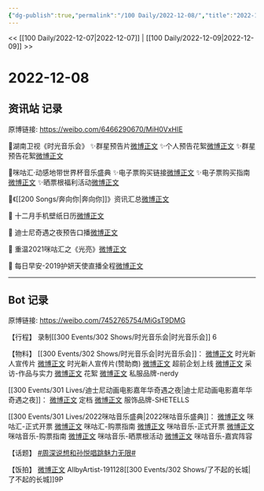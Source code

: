 ```yaml
---
{"dg-publish":true,"permalink":"/100 Daily/2022-12-08/","title":"2022-12-08","created":"2022-12-09T13:51:44.000+08:00","updated":"2023-04-11T14:46:32.000+08:00"}
---
```



<< [[100 Daily/2022-12-07\|2022-12-07]] | [[100 Daily/2022-12-09\|2022-12-09]] >>

# 2022-12-08

## 资讯站 记录

原博链接: https://weibo.com/6466290670/MiH0VxHIE

🌟湖南卫视《时光音乐会》
✨群星预告片[微博正文](https://m.weibo.cn/6466290670/4844347410878769)
✨个人预告花絮[微博正文](https://m.weibo.cn/6466290670/4844439196142200)
✨群星预告花絮[微博正文](https://m.weibo.cn/6466290670/4844348019836199)

🌟咪咕汇·动感地带世界杯音乐盛典
✨电子票购买链接[微博正文](https://m.weibo.cn/6466290670/4844393662776708)
✨电子票购买指南[微博正文](https://m.weibo.cn/6466290670/4844515863036659)
✨晒票根福利活动[微博正文](https://m.weibo.cn/6466290670/4844516823795817)

🌟《[[200 Songs/奔向你\|奔向你]]》资讯汇总[微博正文](https://m.weibo.cn/6466290670/4844458385085089)

🌟 十二月手机壁纸日历[微博正文](https://m.weibo.cn/6466290670/4844490059153942)

🌟 迪士尼奇遇之夜预告口播[微博正文](https://m.weibo.cn/6466290670/4844404467044970)

🌟 重温2021咪咕汇之《光亮》[微博正文](https://m.weibo.cn/6466290670/4844517536828265)

🌟 每日早安-2019护妍天使直播全程[微博正文](https://m.weibo.cn/6466290670/4844325786092237)

---
## Bot 记录

原博链接: https://weibo.com/7452765754/MiGsT9DMG

【行程】
录制[[300 Events/302 Shows/时光音乐会\|时光音乐会]] 6

【物料】
[[300 Events/302 Shows/时光音乐会\|时光音乐会]]：
[微博正文](https://m.weibo.cn/7703778879/4844335301923566) 时光新人宣传片
[微博正文](https://m.weibo.cn/7518377229/4844359667420902) 时光新人宣传片(赞助商)
[微博正文](https://m.weibo.cn/7703778879/4844344282450020) 超前企划上线
[微博正文](https://m.weibo.cn/7703778879/4844343653049261) 采访-作品与实力
[微博正文](https://m.weibo.cn/7703778879/4844433453090144) 花絮
[微博正文](https://m.weibo.cn/6452154166/4844356810838395) 私服品牌-nerdy

[[300 Events/301 Lives/迪士尼动画电影嘉年华奇遇之夜\|迪士尼动画电影嘉年华奇遇之夜]]：
[微博正文](https://m.weibo.cn/1642553272/4844403258303275) 定档
[微博正文](https://m.weibo.cn/6048467149/4844415631759621) 服饰品牌-SHETELLS

[[300 Events/301 Lives/2022咪咕音乐盛典\|2022咪咕音乐盛典]]：
[微博正文](https://m.weibo.cn/5190275658/4844339073385579) 咪咕汇-正式开票
[微博正文](https://m.weibo.cn/5190275658/4844425639365642) 咪咕汇-购票指南
[微博正文](https://m.weibo.cn/1867028705/4844339069458725) 咪咕音乐-正式开票
[微博正文](https://m.weibo.cn/1867028705/4844425899171524) 咪咕音乐-购票指南
[微博正文](https://m.weibo.cn/1867028705/4844427098458307) 咪咕音乐-晒票根活动
[微博正文](https://m.weibo.cn/1867028705/4844453917622865) 咪咕音乐-嘉宾阵容

【话题】
[#周深说想和孙悦唱跳魅力无限#](https://s.weibo.com/weibo?q=%23%E5%91%A8%E6%B7%B1%E8%AF%B4%E6%83%B3%E5%92%8C%E5%AD%99%E6%82%A6%E5%94%B1%E8%B7%B3%E9%AD%85%E5%8A%9B%E6%97%A0%E9%99%90%23)

【饭拍】
[微博正文](https://m.weibo.cn/6873250805/4844442521186777) AllbyArtist-191128[[300 Events/302 Shows/了不起的长城\|了不起的长城]]9P
